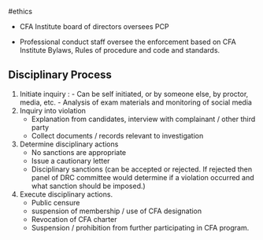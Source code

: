 #ethics 

-  CFA Institute board of directors oversees PCP

- Professional conduct staff oversee the enforcement based on CFA Institute Bylaws,  Rules of procedure and code and standards. 

## Disciplinary Process 
1. Initiate inquiry :
	   - Can be self initiated, or by someone else, by proctor, media, etc. 
	     - Analysis of exam materials and monitoring of social media
2. Inquiry into violation 
   - Explanation from candidates, interview with complainant / other third party 
   - Collect documents / records relevant to investigation
3. Determine disciplinary actions 
	- No sanctions are appropriate 
	- Issue a cautionary letter 
	- Disciplinary sanctions (can be accepted or rejected. If rejected then panel of DRC committee would determine if a violation occurred and what sanction should be imposed.)
4. Execute disciplinary actions. 
   - Public censure 
   - suspension of membership / use of CFA designation 
   - Revocation of CFA charter 
   - Suspension / prohibition from further participating in CFA program. 